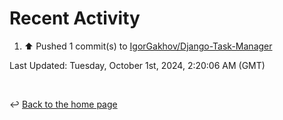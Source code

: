 # Recent Activity

<!--RECENT_ACTIVITY:start-->
1. ⬆️ Pushed 1 commit(s) to [IgorGakhov/Django-Task-Manager](https://github.com/IgorGakhov/Django-Task-Manager)<br>
<!--RECENT_ACTIVITY:end-->

<!--RECENT_ACTIVITY:last_update-->
Last Updated: Tuesday, October 1st, 2024, 2:20:06 AM (GMT)
<!--RECENT_ACTIVITY:last_update_end-->

<br>

↩️ [Back to the home page](/README.md)
